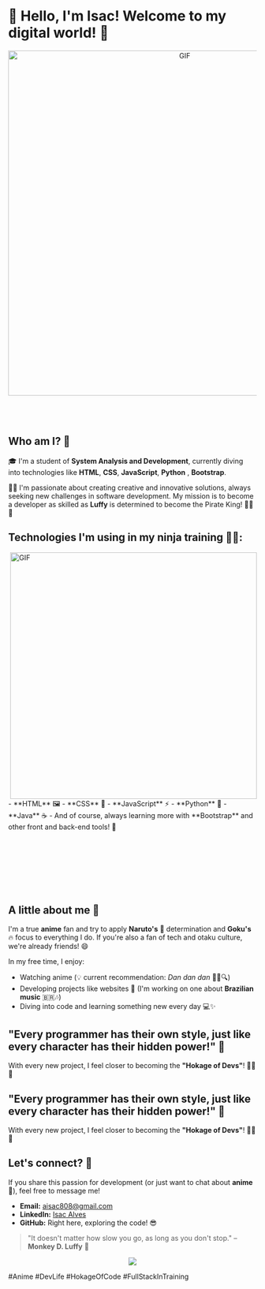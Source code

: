 # 🌟 Hello, I'm Isac! Welcome to my digital world! 🌟


<div align="center">
<img hight="300" width="700" alt="GIF" align="center" src="https://github.com/Xx-Ashutosh-xX/Xx-Ashutosh-xX/blob/master/assets/208593.gif">
</div>

</br>
</br>
</br>


## Who am I? 🤔

🎓 I'm a student of **System Analysis and Development**, currently diving into technologies like **HTML**, **CSS**, **JavaScript**, **Python** , **Bootstrap**.

👨‍💻 I'm passionate about creating creative and innovative solutions, always seeking new challenges in software development. My mission is to become a developer as skilled as **Luffy** is determined to become the Pirate King! 🏴‍☠️👑



## Technologies I'm using in my ninja training 👨‍💻:
<img hight="400" width="500" alt="GIF" align="right" src="https://github.com/Xx-Ashutosh-xX/Xx-Ashutosh-xX/blob/master/assets/15682.gif">
- **HTML** 🖼️
- **CSS** 🎨
- **JavaScript** ⚡
- **Python** 🐍
- **Java** ☕
- And of course, always learning more with **Bootstrap** and other front and back-end tools! 🚀

</br>
</br>
</br>
</br>
</br>
</br>
</br>
</br>

## A little about me 💭

I'm a true **anime** fan and try to apply **Naruto's** 🍥 determination and **Goku's** 🔥 focus to everything I do. If you're also a fan of tech and otaku culture, we're already friends! 😄

In my free time, I enjoy:

- Watching anime (💡 current recommendation: *Dan dan dan* 🕵️‍♂️🔍)
- Developing projects like websites 🎨 (I'm working on one about **Brazilian music** 🇧🇷🎶)
- Diving into code and learning something new every day 💻✨



## "Every programmer has their own style, just like every character has their hidden power!" 🌟

With every new project, I feel closer to becoming the **"Hokage of Devs"**! 👨‍💻🔥


## "Every programmer has their own style, just like every character has their hidden power!" 🌟

With every new project, I feel closer to becoming the **"Hokage of Devs"**! 👨‍💻🔥



## Let's connect? 🤝

If you share this passion for development (or just want to chat about **anime** 🐉), feel free to message me!

- **Email:** [aisac808@gmail.com](mailto:aisac808@gmail.com)
- **LinkedIn:** [Isac Alves]([https://www.linkedin.com/in/isac-alves](https://www.linkedin.com/in/isac-alves-865066229/))
- **GitHub:** Right here, exploring the code! 😎



> "It doesn't matter how slow you go, as long as you don't stop." – **Monkey D. Luffy** 🍖


<p align="center" >  
  <a href="https://github.com/anuraghazra/github-readme-stats"> 
<img  src="https://github-readme-stats.vercel.app/api?username=zaza0417&&show_icons=true&theme=radical"/>
  </a>
  </p>
#Anime #DevLife #HokageOfCode #FullStackInTraining
